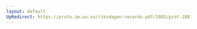 ```yaml
---
layout: default
UpRedirect: https://pruto.im.uu.se/riksdagen-records-pdf/1881/prot-1881--ak--025/prot-1881--ak--025_022.pdf
---
```

